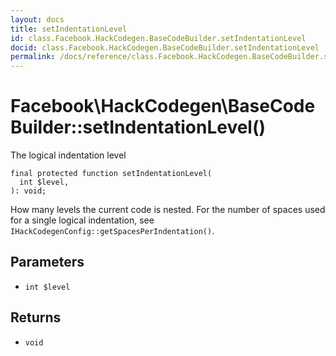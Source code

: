 ```yaml
---
layout: docs
title: setIndentationLevel
id: class.Facebook.HackCodegen.BaseCodeBuilder.setIndentationLevel
docid: class.Facebook.HackCodegen.BaseCodeBuilder.setIndentationLevel
permalink: /docs/reference/class.Facebook.HackCodegen.BaseCodeBuilder.setIndentationLevel/
---
```

# Facebook\\HackCodegen\\BaseCodeBuilder::setIndentationLevel()




The logical indentation level




``` Hack
final protected function setIndentationLevel(
  int $level,
): void;
```




How many levels the current code is nested. For the number of spaces
used for a single logical indentation, see
` IHackCodegenConfig::getSpacesPerIndentation() `.




## Parameters




* ` int $level `




## Returns




- ` void `